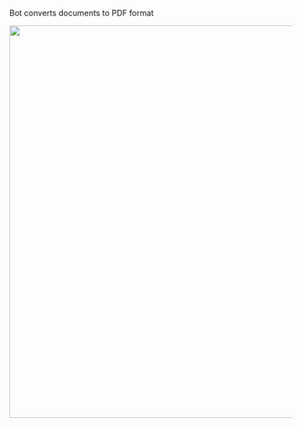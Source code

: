 Bot converts documents to PDF format

<img heigth="518" width="700" src="https://user-images.githubusercontent.com/34972940/216829090-162567f4-8a56-4bbe-9ad9-06eec50844fe.png" />
